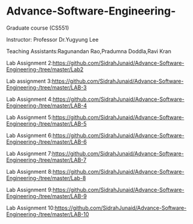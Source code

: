 # Advance-Software-Engineering-
Graduate course (CS551)

Instructor: Professor Dr.Yugyung Lee

Teaching Assistants:Ragunandan Rao,Pradumna Doddla,Ravi Kran

Lab Assignment 2:https://github.com/SidrahJunaid/Advance-Software-Engineering-/tree/master/Lab2

Lab assignment 3:https://github.com/SidrahJunaid/Advance-Software-Engineering-/tree/master/LAB-3

Lab Assignment 4:https://github.com/SidrahJunaid/Advance-Software-Engineering-/tree/master/LAB-4 

Lab Assignment 5:https://github.com/SidrahJunaid/Advance-Software-Engineering-/tree/master/LAB-5

Lab Assignment 6:https://github.com/SidrahJunaid/Advance-Software-Engineering-/tree/master/LAB-6

Lab Assignment 7:https://github.com/SidrahJunaid/Advance-Software-Engineering-/tree/master/LAB-7

Lab Assignment 8:https://github.com/SidrahJunaid/Advance-Software-Engineering-/tree/master/Lab-8

Lab Assignment 9:https://github.com/SidrahJunaid/Advance-Software-Engineering-/tree/master/LAB-9

Lab Assignment 10:https://github.com/SidrahJunaid/Advance-Software-Engineering-/tree/master/LAB-10


